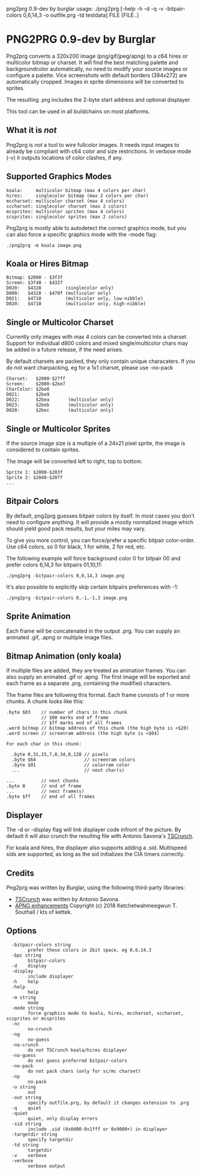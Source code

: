 png2prg 0.9-dev by burglar
usage: ./png2prg [-help -h -d -q -v -bitpair-colors 0,6,14,3 -o outfile.prg -td testdata] FILE [FILE..]

# PNG2PRG 0.9-dev by Burglar

Png2prg converts a 320x200 image (png/gif/jpeg/apng) to a c64 hires or multicolor
bitmap or charset. It will find the best matching palette and backgroundcolor
automatically, no need to modify your source images or configure a palette.
Vice screenshots with default borders (384x272) are automatically cropped.
Images in sprite dimensions will be converted to sprites.

The resulting .prg includes the 2-byte start address and optional displayer.

This tool can be used in all buildchains on most platforms.

## What it is *not*

Png2prg is not a tool to wire fullcolor images. It needs input images to
already be compliant with c64 color and size restrictions.
In verbose mode (-v) it outputs locations of color clashes, if any.

## Supported Graphics Modes

    koala:     multicolor bitmap (max 4 colors per char)
    hires:     singlecolor bitmap (max 2 colors per char)
    mccharset: multicolor charset (max 4 colors)
    sccharset: singlecolor charset (max 2 colors)
    mcsprites: multicolor sprites (max 4 colors)
    scsprites: singlecolor sprites (max 2 colors)

Png2prg is mostly able to autodetect the correct graphics mode, but you can
also force a specific graphics mode with the -mode flag:

    ./png2prg -m koala image.png

## Koala or Hires Bitmap

    Bitmap: $2000 - $3f3f
    Screen: $3f40 - $4327
    D020:   $4328         (singlecolor only)
    D800:   $4328 - $470f (multicolor only)
    D021:   $4710         (multicolor only, low-nibble)
    D020:   $4710         (multicolor only, high-nibble)

## Single or Multicolor Charset

Currently only images with max 4 colors can be converted into a charset.
Support for individual d800 colors and mixed single/multicolor chars may be
added in a future release, if the need arises.

By default charsets are packed, they only contain unique characaters.
If you do not want charpacking, eg for a 1x1 charset, please use -no-pack

    Charset:   $2000-$27ff
    Screen:    $2800-$2be7
    CharColor: $2be8
    D021:      $2be9
    D022:      $2bea       (multicolor only)
    D023:      $2beb       (multicolor only)
    D020:      $2bec       (multicolor only)

## Single or Multicolor Sprites

If the source image size is a multiple of a 24x21 pixel sprite,
the image is considered to contain sprites.

The image will be converted left to right, top to bottom.

    Sprite 1: $2000-$203f
    Sprite 2: $2040-$207f
    ...

## Bitpair Colors

By default, png2prg guesses bitpair colors by itself. In most cases you
don't need to configure anything. It will provide a mostly normalized image
which should yield good pack results, but your miles may vary.

To give you more control, you can force/prefer a specific bitpair
color-order. Use c64 colors, so 0 for black, 1 for white, 2 for red, etc.

The following example will force background color 0 for bitpair 00 and
prefer colors 6,14,3 for bitpairs 01,10,11:

    ./png2prg -bitpair-colors 0,6,14,3 image.png

It's also possible to explicitly skip certain bitpairs preferences with -1:

    ./png2prg -bitpair-colors 0,-1,-1,3 image.png

## Sprite Animation

Each frame will be concatenated in the output .prg.
You can supply an animated .gif, .apng or multiple image files.

## Bitmap Animation (only koala)

If multiple files are added, they are treated as animation frames.
You can also supply an animated .gif or .apng.
The first image will be exported and each frame as a separate .prg,
containing the modified characters.

The frame files are following this format.
Each frame consists of 1 or more chunks. A chunk looks like this:

    .byte $03    // number of chars in this chunk
                 // $00 marks end of frame
                 // $ff marks end of all frames
    .word bitmap // bitmap address of this chunk (the high byte is <$20)
    .word screen // screenram address (the high byte is <$04)

    For each char in this chunk:

      .byte 0,31,15,7,8,34,0,128 // pixels
      .byte $64                  // screenram colors
      .byte $01                  // colorram color
      ...                        // next char(s)

    ...          // next chunks
    .byte 0      // end of frame
    ...          // next frame(s)
    .byte $ff    // end of all frames

## Displayer

The -d or -display flag will link displayer code infront of the picture.
By default it will also crunch the resulting file with Antonio Savona's
[TSCrunch](https://github.com/tonysavon/TSCrunch/).

For koala and hires, the displayer also supports adding a .sid. Multispeed sids
are supported, as long as the sid initializes the CIA timers correctly.

## Credits

Png2prg was written by Burglar, using the following third-party libraries:

- [TSCrunch](https://github.com/tonysavon/TSCrunch/) was written by Antonio Savona.
- [APNG enhancements](https://github.com/kettek/apng) Copyright (c) 2018 Ketchetwahmeegwun T. Southall / kts of kettek.

## Options

```
  -bitpair-colors string
        prefer these colors in 2bit space, eg 0,6,14,3
  -bpc string
        bitpair-colors
  -d    display
  -display
        include displayer
  -h    help
  -help
        help
  -m string
        mode
  -mode string
        force graphics mode to koala, hires, mccharset, sccharset, scsprites or mcsprites
  -nc
        no-crunch
  -ng
        no-guess
  -no-crunch
        do not TSCrunch koala/hires displayer
  -no-guess
        do not guess preferred bitpair-colors
  -no-pack
        do not pack chars (only for sc/mc charset)
  -np
        no-pack
  -o string
        out
  -out string
        specify outfile.prg, by default it changes extension to .prg
  -q    quiet
  -quiet
        quiet, only display errors
  -sid string
        include .sid (0x0d00-0x1fff or 0x9000+) in displayer
  -targetdir string
        specify targetdir
  -td string
        targetdir
  -v    verbose
  -verbose
        verbose output
```
